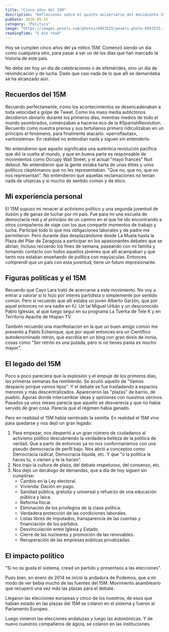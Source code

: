 ```yaml
---
title: "Cinco años del 15M"
description: "Reflexiones sobre el quinto aniversario del movimiento 15M y su impacto en la política española."
pubDate: 2016-05-15
category: "Politics"
image: "https://images.pexels.com/photos/6953525/pexels-photo-6953525.jpeg?auto=compress&cs=tinysrgb&w=1260&h=750&dpr=2"
readingTime: "5 min read"
---
```


Hoy se cumplen cinco años del ya mítico 15M. Comenzó siendo un día como cualquiera otro, para pasar a ser un de los días que han marcado la historia de este país.

No debe ser hoy un día de celebraciones o de efemérides, sino un día de reivindicación y de lucha. Dado que casi nada de lo que allí se demandaba se ha alcanzado aún.

## Recuerdos del 15M

Recuerdo perfectamente, como los acontecimientos se desencadenaban a toda velocidad a golpe de Tweet. Como los mass media autóctonos decidieron obviarlo durante los primeros días, mientras medios de todo el mundo asombrados, comenzaban a hacerse eco de la #SpanishRevolution. Recuerdo como nuestra prensa y sus tertulianos primero ridiculizaban en un principio el fenómeno, para finalmente atacarlo. «perroflautas», «antisistema». En realidad no entendían nada y siguen sin entenderlo.

No entendieron que aquello significaba una auténtica revolución pacífica que dió la vuelta al mundo, y que en buena parte es responsable de movimientos como Occupy Wall Street, y el actual "mayo francés" Nuit debout. No entendieron que la gente estaba harta de unas élites y unos políticos cleptómanos que no les representaban. "Que no, que no, que no nos representan". No entendieron que aquellas reclamaciones no tenían nada de utópicas y si mucho de sentido común y de ético.

## Mi experiencia personal

El 15M supuso mi renacer al activismo político y una segunda juventud de ilusión y de ganas de luchar por mi país. Fue para mi una escuela de democracia real y el principio de un camino en el que he ido encontrando a otros compañeros de viaje con los que compartir momentos de trabajo y lucha. Participé todo lo que mis obligaciones laborales y de padre me permitieron. Pero durante días desplazándome desde La Muela hasta la Plaza del Pilar de Zaragoza a participar en los apasionantes debates que se abrían, Incluso recuerdo los fines de semana, paseando con mi familia y tomando contacto con todos aquellos jóvenes que allí acampaban y que tanto nos estaban enseñando de política con mayúsculas. Entonces comprendí que un país con esta juventud, tiene un futuro impresionante.

## Figuras políticas y el 15M

Recuerdo que Cayo Lara trató de acercarse a este movimiento. No voy a entrar a valorar si lo hizo por interés partidista o simplemente por sentido común. Pero si recuerdo que allí estaba un joven Alberto Garzón, que por aquel entonces no era nadie en IU. Un tal Miguel Urbán y un desconocido Pablo Iglesias, al que luego seguí en su programa La Tuerka de Tele K y en Territorio Apache de Hispan TV.

También recuerdo una manifestación en la que un buen amigo común me presentó a Pablo Echenique, que por aquel entonces era un Científico autodenominado retrón, que escribía en un blog con gran dosis de ironía, cosas como "Ser retrón es una putada, pero si no tienes pasta es mucho mayor".

## El legado del 15M

Poco a poco pareciera que la explosión y el empuje de los primeros días, las primeras semanas iba remitiendo. Se acuñó aquello de "Vamos despacio porque vamos lejos". Y el debate se fue trasladando a espacios menores y más descentralizados. Aparecieron las "plazas" de barrio, de pueblo. Ágoras donde intercambiar ideas y opiniones con nuestros vecinos. Pasados ya unos meses parecía que aquello se desvanecía y que no había servido de gran cosa. Parecía que el régimen había ganado.

Pero en realidad el 15M había sembrado la semilla. En realidad el 15M vino para quedarse y nos dejó un gran legado:

1. Para empezar, nos despertó a un gran número de ciudadanos al activismo político descubriendo la verdadera belleza de la política de verdad. Que a partir de entonces ya no nos conformaríamos con una pseudo democracia de perfil bajo. Nos abrió a conceptos como Democracia radical, Democracia líquida, etc. Y que "o la política la haces tú, o vienen y te la hacen".
2. Nos trajo la cultura de plaza, del debate respetuoso, del consenso, etc.
3. Nos dejó un decálogo de demandas, que a día de hoy siguen sin cumplirse:
   - Cambio en la Ley electoral.
   - Vivienda: Dación en pago.
   - Sanidad pública, gratuita y universal y refuerzo de una educación pública y laica.
   - Reforma fiscal.
   - Eliminación de los privilegios de la clase política.
   - Verdadera protección de las condiciones laborales.
   - Listas libres de imputados, transparencia de las cuentas y financiación de los partidos.
   - Desvinculación entre Iglesia y Estado.
   - Cierre de las nucleares y promoción de las renovables.
   - Recuperación de las empresas públicas privatizadas.

## El impacto político

"Si no os gusta el sistema, cread un partido y presentaos a las elecciones".

Pues bien, en enero de 2014 se inició la andadura de Podemos, que a mi modo de ver bebía mucho de las fuentes del 15M. Movimiento asambleario que recuperó una vez más las plazas para el debate.

Llegaron las elecciones europeas y cinco de los nuestros, de esos que habían estado en las plazas del 15M se colaron en el sistema y fueron al Parlamento Europeo.

Luego vinieron las elecciones andaluzas y luego las autonómicas. Y de nuevo nuestros compañeros de ágora, se colaron en las instituciones.